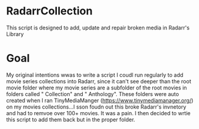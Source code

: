 # RadarrCollection
This script is designed to add, update and repair broken media in Radarr's Library

# Goal
My original intentions wwas to write a script I coudl run regularly to add movie series collections into Radarr, since it can't see deeper than the root movie folder where my movie series are a subfolder of the root movies in folders called "<Movie Series Name> Collection" and "<Movie Series Name> Anthology". These folders were auto created when I ran TinyMediaManger (https://www.tinymediamanager.org/) on my movies collections...I sson foudn out this broke Radarr's invnetory and had to remvoe over 100+ movies. It was a pain. I then decided to wrtie this script to add them back but in the proper folder. 
